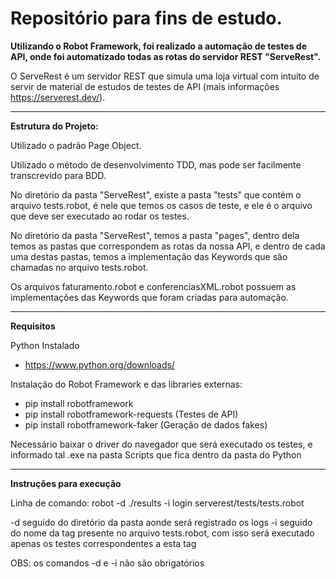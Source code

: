 # Repositório para fins de estudo.

**Utilizando o Robot Framework, foi realizado a automação de testes de API, onde foi automatizado todas as rotas do servidor REST "ServeRest".**

O ServeRest é um servidor REST que simula uma loja virtual com intuito de servir de material de estudos de testes de API (mais informações https://serverest.dev/).

________________________________________

**Estrutura do Projeto:**

Utilizado o padrão Page Object.

Utilizado o método de desenvolvimento TDD, mas pode ser facilmente transcrevido para BDD.

No diretório da pasta "ServeRest", existe a pasta "tests" que contém o arquivo tests.robot, é nele que temos os casos de teste, e ele é o arquivo que deve ser executado ao rodar os testes.

No diretório da pasta "ServeRest", temos a pasta "pages", dentro dela temos as pastas que correspondem as rotas da nossa API, e dentro de cada uma destas pastas, temos a implementação das Keywords que são chamadas no arquivo tests.robot.

Os arquivos faturamento.robot e conferenciasXML.robot possuem as implementações das Keywords que foram criadas para automação.

________________________________________

**Requisitos**

Python Instalado
- https://www.python.org/downloads/

Instalação do Robot Framework e das libraries externas:
  - pip install robotframework
  - pip install robotframework-requests (Testes de API)
  - pip install robotframework-faker (Geração de dados fakes)

Necessário baixar o driver do navegador que será executado os testes, e informado tal .exe na pasta Scripts que fica dentro da pasta do Python

________________________________________

**Instruções para execução**

Linha de comando: robot -d ./results -i login serverest/tests/tests.robot

-d seguido do diretório da pasta aonde será registrado os logs
-i seguido do nome da tag presente no arquivo tests.robot, com isso será executado apenas os testes correspondentes a esta tag

OBS: os comandos -d e -i não são obrigatórios
